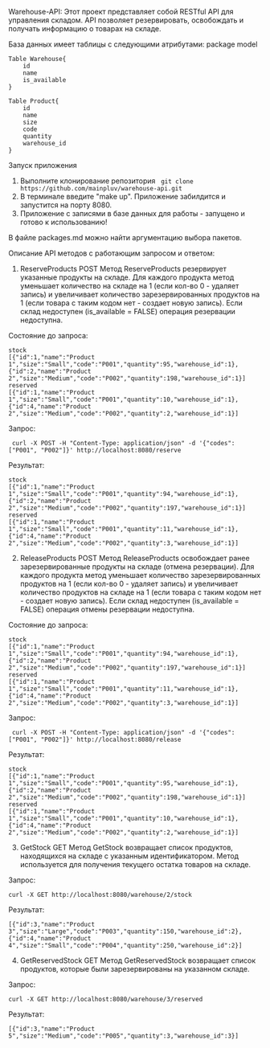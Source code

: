 Warehouse-API:
Этот проект представляет собой RESTful API для управления складом. API позволяет резервировать, освобождать и получать информацию о товарах на складе.

База данных имеет таблицы c следующими атрибутами:
package model
```
Table Warehouse{
    id
    name
    is_available
}

Table Product{
    id
    name
    size
    code
    quantity
    warehouse_id
}
```

Запуск приложения
1. Выполните клонирование репозитория ``` git clone https://github.com/mainpluv/warehouse-api.git```
2. В терминале введите "make up". Приложение забилдится и запустится на порту 8080. 
3. Приложение с записями в базе данных для работы - запущено и готово к использованию!

В файле packages.md можно найти аргументацию выбора пакетов.

Описание API методов с работающим запросом и ответом:

1. ReserveProducts POST
Метод ReserveProducts резервирует указанные продукты на складе. Для каждого продукта метод уменьшает количество на складе на 1 (если кол-во 0 - удаляет запись) и увеличивает количество зарезервированных продуктов на 1 (если товара с таким кодом нет - создает новую запись). Если склад недоступен (is_available = FALSE) операция резервации недоступна.

Состояние до запроса:
```
stock
[{"id":1,"name":"Product 1","size":"Small","code":"P001","quantity":95,"warehouse_id":1},{"id":2,"name":"Product 2","size":"Medium","code":"P002","quantity":198,"warehouse_id":1}]
reserved
[{"id":1,"name":"Product 1","size":"Small","code":"P001","quantity":10,"warehouse_id":1},{"id":4,"name":"Product 2","size":"Medium","code":"P002","quantity":2,"warehouse_id":1}]
```
Запрос:
```
 curl -X POST -H "Content-Type: application/json" -d '{"codes":["P001", "P002"]}' http://localhost:8080/reserve
```
Результат:
```
stock
[{"id":1,"name":"Product 1","size":"Small","code":"P001","quantity":94,"warehouse_id":1},{"id":2,"name":"Product 2","size":"Medium","code":"P002","quantity":197,"warehouse_id":1}]
reserved
[{"id":1,"name":"Product 1","size":"Small","code":"P001","quantity":11,"warehouse_id":1},{"id":4,"name":"Product 2","size":"Medium","code":"P002","quantity":3,"warehouse_id":1}]

```

2. ReleaseProducts POST
Метод ReleaseProducts освобождает ранее зарезервированные продукты на складе (отмена резервации). Для каждого продукта метод уменьшает количество зарезервированных продуктов на 1 (если кол-во 0 - удаляет запись) и увеличивает количество продуктов на складе на 1 (если товара с таким кодом нет - создает новую запись). Если склад недоступен (is_available = FALSE) операция отмены резервации недоступна.

Состояние до запроса:
```
stock
[{"id":1,"name":"Product 1","size":"Small","code":"P001","quantity":94,"warehouse_id":1},{"id":2,"name":"Product 2","size":"Medium","code":"P002","quantity":197,"warehouse_id":1}]
reserved
[{"id":1,"name":"Product 1","size":"Small","code":"P001","quantity":11,"warehouse_id":1},{"id":4,"name":"Product 2","size":"Medium","code":"P002","quantity":3,"warehouse_id":1}]
```
Запрос:
```
 curl -X POST -H "Content-Type: application/json" -d '{"codes":["P001", "P002"]}' http://localhost:8080/release
```
Результат:
```
stock
[{"id":1,"name":"Product 1","size":"Small","code":"P001","quantity":95,"warehouse_id":1},{"id":2,"name":"Product 2","size":"Medium","code":"P002","quantity":198,"warehouse_id":1}]
reserved
[{"id":1,"name":"Product 1","size":"Small","code":"P001","quantity":10,"warehouse_id":1},{"id":4,"name":"Product 2","size":"Medium","code":"P002","quantity":2,"warehouse_id":1}]

```

3. GetStock GET
Метод GetStock возвращает список продуктов, находящихся на складе с указанным идентификатором. Метод используется для получения текущего остатка товаров на складе.

Запрос:
```
curl -X GET http://localhost:8080/warehouse/2/stock
```
Результат:
```
[{"id":3,"name":"Product 3","size":"Large","code":"P003","quantity":150,"warehouse_id":2},{"id":4,"name":"Product 4","size":"Small","code":"P004","quantity":250,"warehouse_id":2}]
```

4. GetReservedStock GET
Метод GetReservedStock возвращает список продуктов, которые были зарезервированы на указанном складе.

Запрос:
```
curl -X GET http://localhost:8080/warehouse/3/reserved
```
Результат:
```
[{"id":3,"name":"Product 5","size":"Medium","code":"P005","quantity":3,"warehouse_id":3}]
```
